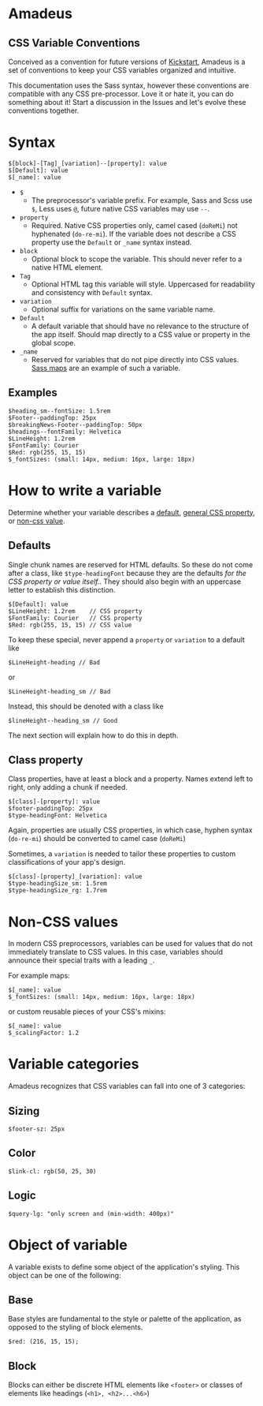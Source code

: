 # Amadeus
## CSS Variable Conventions

Conceived as a convention for future versions of [Kickstart](http://getkickstart.com), Amadeus is a set of conventions to keep your CSS variables organized and intuitive.

This documentation uses the Sass syntax, however these conventions are compatible with any CSS pre-processor. Love it or hate it, you can do something about it! Start a discussion in the Issues and let's evolve these conventions together.

# Syntax

    $[block]-[Tag]_[variation]--[property]: value
    $[Default]: value
    $[_name]: value
    
- `$`
  - The preprocessor's variable prefix. For example, Sass and Scss use `$`, Less uses `@`, future native CSS variables may use `--`.
- `property`
  - Required. Native CSS properties only, camel cased (`doReMi`) not hyphenated (`do-re-mi`). If the variable does not describe a CSS property use the `Default` or `_name` syntax instead.
- `block`
  - Optional block to scope the variable. This should never refer to a native HTML element.
- `Tag`
  - Optional HTML tag this variable will style. Uppercased for readability and consistency with `Default` syntax.
- `variation`
  - Optional suffix for variations on the same variable name.
- `Default`
  - A default variable that should have no relevance to the structure of the app itself. Should map directly to a CSS value or property in the global scope.
- `_name`
  - Reserved for variables that do not pipe directly into CSS values. [Sass maps](http://sass-lang.com/documentation/file.SASS_REFERENCE.html#maps) are an example of such a variable.
    
## Examples

    $heading_sm--fontSize: 1.5rem
    $Footer--paddingTop: 25px
    $breakingNews-Footer--paddingTop: 50px
    $headings--fontFamily: Helvetica
    $LineHeight: 1.2rem
    $FontFamily: Courier
    $Red: rgb(255, 15, 15)
    $_fontSizes: (small: 14px, medium: 16px, large: 18px)
    
# How to write a variable

Determine whether your variable describes a [default](#defaults), [general CSS property](#class-property), or [non-css value](#non-css-values).

## Defaults

Single chunk names are reserved for HTML defaults. So these do not come after a class, like `$type-headingFont` because they are the defaults *for the CSS property or value itself.*. They should also begin with an uppercase letter to establish this distinction.

    $[Default]: value
    $LineHeight: 1.2rem    // CSS property
    $FontFamily: Courier   // CSS property
    $Red: rgb(255, 15, 15) // CSS value
    
To keep these special, never append a `property` or `variation` to a default like

    $LineHeight-heading // Bad
    
or
    
    $LineHeight-heading_sm // Bad
    
Instead, this should be denoted with a class like

    $lineHeight--heading_sm // Good
    
The next section will explain how to do this in depth.

## Class property

Class properties, have at least a block and a property. Names extend left to right, only adding a chunk if needed.

    $[class]-[property]: value
    $footer-paddingTop: 25px
    $type-headingFont: Helvetica
    
Again, properties are usually CSS properties, in which case, hyphen syntax (`do-re-mi`) should be converted to camel case (`doReMi`)

Sometimes, a `variation` is needed to tailor these properties to custom classifications of your app's design.

    $[class]-[property]_[variation]: value    
    $type-headingSize_sm: 1.5rem
    $type-headingSize_rg: 1.7rem
    
# Non-CSS values

In modern CSS preprocessors, variables can be used for values that do not immediately translate to CSS values. In this case, variables should announce their special traits with a leading `_`.

For example maps:

    $[_name]: value
    $_fontSizes: (small: 14px, medium: 16px, large: 18px)
    
or custom reusable pieces of your CSS's mixins:

    $[_name]: value
    $_scalingFactor: 1.2

# Variable categories

Amadeus recognizes that CSS variables can fall into one of 3 categories:

## Sizing

    $footer-sz: 25px
    
## Color

    $link-cl: rgb(50, 25, 30)
    
## Logic

    $query-lg: "only screen and (min-width: 400px)"
    
# Object of variable

A variable exists to define some object of the application's styling. This object can be one of the following:

## Base

Base styles are fundamental to the style or palette of the application, as opposed to the styling of block elements.

    $red: (216, 15, 15);

## Block

Blocks can either be discrete HTML elements like `<footer>` or classes of elements like headings (`<h1>, <h2>...<h6>`)
